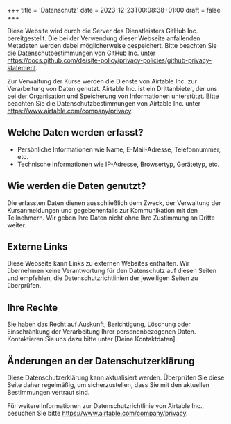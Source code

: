 +++
title = 'Datenschutz'
date = 2023-12-23T00:08:38+01:00
draft = false
+++

Diese Website wird durch die Server des Dienstleisters GitHub Inc. bereitgestellt. Die bei der
Verwendung dieser Webseite anfallenden Metadaten werden dabei möglicherweise gespeichert. Bitte
beachten Sie die Datenschutbestimmungen von GitHub Inc. unter
<https://docs.github.com/de/site-policy/privacy-policies/github-privacy-statement>.

Zur Verwaltung der Kurse werden die Dienste von Airtable Inc. zur Verarbeitung von Daten genutzt.
Airtable Inc. ist ein Drittanbieter, der uns bei der Organisation und Speicherung von Informationen
unterstützt. Bitte beachten Sie die Datenschutzbestimmungen von Airtable Inc. unter
<https://www.airtable.com/company/privacy>.

## Welche Daten werden erfasst?

- Persönliche Informationen wie Name, E-Mail-Adresse, Telefonnummer, etc.
- Technische Informationen wie IP-Adresse, Browsertyp, Gerätetyp, etc.

## Wie werden die Daten genutzt?

Die erfassten Daten dienen ausschließlich dem Zweck, der Verwaltung der Kursanmeldungen und gegebenenfalls zur Kommunikation mit den Teilnehmern. Wir geben Ihre Daten nicht ohne Ihre Zustimmung an Dritte weiter.

## Externe Links

Diese Webseite kann Links zu externen Websites enthalten. Wir übernehmen keine Verantwortung für den Datenschutz auf diesen Seiten und empfehlen, die Datenschutzrichtlinien der jeweiligen Seiten zu überprüfen.

## Ihre Rechte

Sie haben das Recht auf Auskunft, Berichtigung, Löschung oder Einschränkung der Verarbeitung Ihrer personenbezogenen Daten. Kontaktieren Sie uns dazu bitte unter \[Deine Kontaktdaten\].

## Änderungen an der Datenschutzerklärung

Diese Datenschutzerklärung kann aktualisiert werden. Überprüfen Sie diese Seite daher regelmäßig, um sicherzustellen, dass Sie mit den aktuellen Bestimmungen vertraut sind.

Für weitere Informationen zur Datenschutzrichtlinie von Airtable Inc., besuchen Sie bitte <https://www.airtable.com/company/privacy>.


